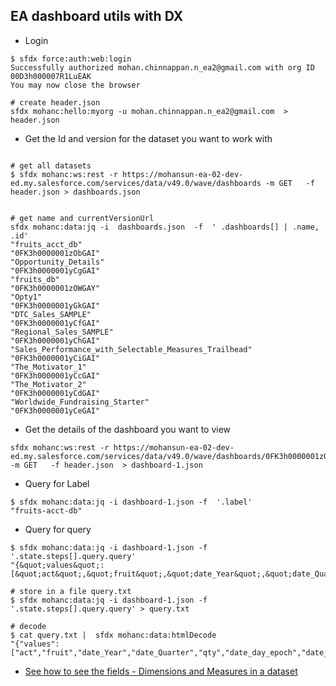 ## EA dashboard utils with DX

- Login
```
$ sfdx force:auth:web:login 
Successfully authorized mohan.chinnappan.n_ea2@gmail.com with org ID 00D3h000007R1LuEAK
You may now close the browser

# create header.json
sfdx mohanc:hello:myorg -u mohan.chinnappan.n_ea2@gmail.com  > header.json 

```
- Get the Id and version  for the dataset you want to work with
```

# get all datasets
$ sfdx mohanc:ws:rest -r https://mohansun-ea-02-dev-ed.my.salesforce.com/services/data/v49.0/wave/dashboards -m GET   -f header.json > dashboards.json


# get name and currentVersionUrl
sfdx mohanc:data:jq -i  dashboards.json  -f  ' .dashboards[] | .name, .id'
"fruits_acct_db"
"0FK3h0000001zObGAI"
"Opportunity_Details"
"0FK3h0000001yCgGAI"
"fruits_db"
"0FK3h0000001zOWGAY"
"Opty1"
"0FK3h0000001yGkGAI"
"DTC_Sales_SAMPLE"
"0FK3h0000001yCfGAI"
"Regional_Sales_SAMPLE"
"0FK3h0000001yChGAI"
"Sales_Performance_with_Selectable_Measures_Trailhead"
"0FK3h0000001yCiGAI"
"The_Motivator_1"
"0FK3h0000001yCcGAI"
"The_Motivator_2"
"0FK3h0000001yCdGAI"
"Worldwide_Fundraising_Starter"
"0FK3h0000001yCeGAI"

```

- Get the details of the dashboard you want to view 
```
sfdx mohanc:ws:rest -r https://mohansun-ea-02-dev-ed.my.salesforce.com/services/data/v49.0/wave/dashboards/0FK3h0000001zObGAI -m GET   -f header.json  > dashboard-1.json
```
- Query for  Label
```
$ sfdx mohanc:data:jq -i dashboard-1.json -f  '.label'
"fruits-acct-db"
```
- Query for query 

```
$ sfdx mohanc:data:jq -i dashboard-1.json -f  '.state.steps[].query.query'
"{&quot;values&quot;:[&quot;act&quot;,&quot;fruit&quot;,&quot;date_Year&quot;,&quot;date_Quarter&quot;,&quot;qty&quot;,&quot;date_day_epoch&quot;,&quot;date_sec_epoch&quot;]}"

# store in a file query.txt
$ sfdx mohanc:data:jq -i dashboard-1.json -f  '.state.steps[].query.query' > query.txt

# decode
$ cat query.txt |  sfdx mohanc:data:htmlDecode
"{"values":["act","fruit","date_Year","date_Quarter","qty","date_day_epoch","date_sec_epoch"]}"

```
- [See how to see the fields - Dimensions and Measures in a dataset](./ea-dataset.md)

